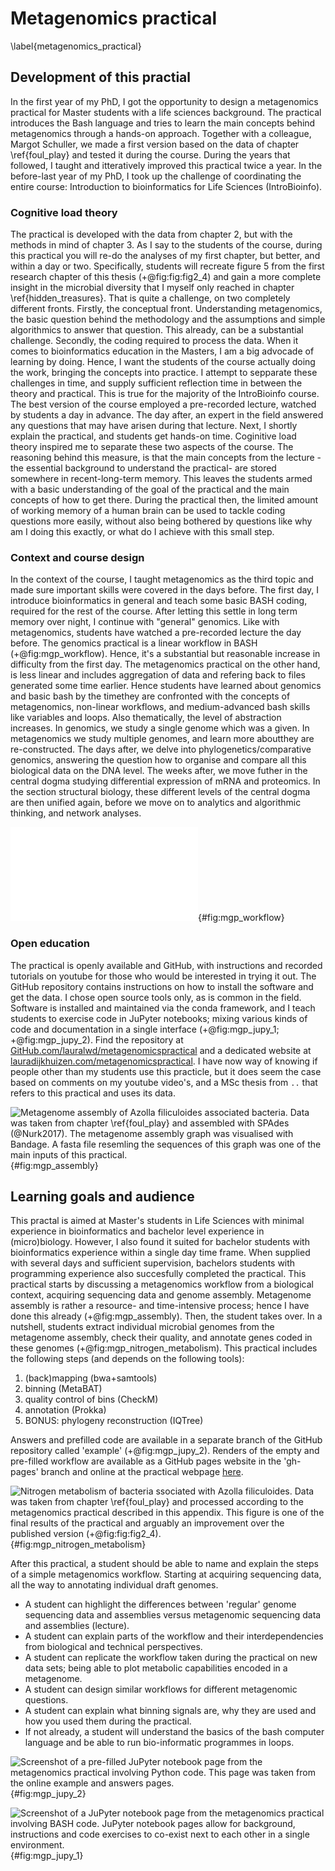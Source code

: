 # Metagenomics practical
\label{metagenomics_practical}

## Development of this practial
In the first year of my PhD, I got the opportunity to design a metagenomics practical for Master students with a life sciences background.
The practical introduces the Bash language and tries to learn the main concepts behind metagenomics through a hands-on approach.
Together with a colleague, Margot Schuller, we made a first version based on the data of chapter \ref{foul_play} and tested it during the course.
During the years that followed, I taught and itteratively improved this practical twice a year.
In the before-last year of my PhD, I took up the challenge of coordinating the entire course: Introduction to bioinformatics for Life Sciences (IntroBioinfo).

### Cognitive load theory
The practical is developed with the data from chapter 2, but with the methods in mind of chapter 3.
As I say to the students of the course, during this practical you will re-do the analyses of my first chapter, but better, and within a day or two.
Specifically, students will recreate figure 5 from the first research chapter of this thesis (+@fig:fig:fig2_4) and gain a more complete insight in the microbial diversity that I myself only reached in chapter \ref{hidden_treasures}.
That is quite a challenge, on two completely different fronts.
Firstly, the conceptual front.
Understanding metagenomics, the basic question behind the methodology and the assumptions and simple algorithmics to answer that question.
This already, can be a substantial challenge.
Secondly, the coding required to process the data.
When it comes to bioinformatics education in the Masters, I am a big advocade of learning by doing.
Hence, I want the students of the course actually doing the work, bringing the concepts into practice.
I attempt to sepparate these challenges in time, and supply sufficient reflection time in between the theory and practical.
This is true for the majority of the IntroBioinfo course.
The best version of the course employed a pre-recorded lecture, watched by students a day in advance.
The day after, an expert in the field answered any questions that may have arisen during that lecture.
Next, I shortly explain the practical, and students get hands-on time.
Coginitive load theory inspired me to separate these two aspects of the course.
The reasoning behind this measure, is that the main concepts from the lecture -the essential background to understand the practical- are stored somewhere in recent-long-term memory.
This leaves the students armed with a basic understanding of the goal of the practical and the main concepts of how to get there.
During the practical then, the limited amount of working memory of a human brain can be used to tackle coding questions more easily, without also being bothered by questions like why am I doing this exactly, or what do I achieve with this small step.

### Context and course design
In the context of the course, I taught metagenomics as the third topic and made sure important skills were covered in the days before.
The first day, I introduce bioinformatics in general and teach some basic BASH coding, required for the rest of the course.
After letting this settle in long term memory over night, I continue with "general" genomics.
Like with metagenomics, students have watched a pre-recorded lecture the day before.
The genomics practical is a linear workflow in BASH (+@fig:mgp_workflow).
Hence, it's a substantial but reasonable increase in difficulty from the first day.
The metagenomics practical on the other hand, is less linear and includes aggregation of data and refering back to files generated some time earlier.
Hence students have learned about genomics and basic bash by the timethey are confronted with the concepts of metagenomics, non-linear workflows, and medium-advanced bash skills like variables and loops.
Also thematically, the level of abstraction increases.
In genomics, we study a single genome which was a given.
In metagenomics we study multiple genomes, and learn more aboutthey are re-constructed.
The days after, we delve into phylogenetics/comparative genomics, answering the question how to organise and compare all this biological data on the DNA level.
The weeks after, we move futher in the central dogma studying differential expression of mRNA and proteomics.
In the section structural biology, these different levels of the central dogma are then unified again, before we move on to analytics and algorithmic thinking, and network analyses.

![Summary of the workflow that students follow in the metagenomics practical. Tasks done by me as preparation are presented in a grey background (A) and tasks done by students during the practical on a white background (B). Green and Blue squares represent the FastQ input data. Bordeaux red squares represent computational tasks. Purple pentagons represent big-data in- and out-put files and grey-black quares represent human-readble tables. Yellow circles are final results, either figures or tables, that students produce during a practical and which you would typically find in a metagenomics manuscript or paper.](source/figures/mgp_workflow.pdf){#fig:mgp_workflow}

### Open education
The practical is openly available and GitHub, with instructions and recorded tutorials on youtube for those who would be interested in trying it out.
The GitHub repository contains instructions on how to install the software and get the data.
I chose open source tools only, as is common in the field.
Software is installed and maintained via the conda framework, and I teach students to exercise code in JuPyter notebooks; mixing various kinds of code and documentation in a single interface (+@fig:mgp_jupy_1; +@fig:mgp_jupy_2).
Find the repository at [GitHub.com/lauralwd/metagenomicspractical](https://github.com/lauralwd/metagenomicspractical/) and a dedicated website at [lauradijkhuizen.com/metagenomicspractical](https://lauralwd.github.io/metagenomicspractical/).
I have now way of knowing if people other than my students use this practicle, but it does seem the case based on comments on my youtube video's, and a MSc thesis from ``..`` that refers to this practical and uses its data.

![Metagenome assembly of _Azolla filiculoides_ associated bacteria. Data was taken from chapter \ref{foul_play} and assembled with SPAdes (@Nurk2017). The metagenome assembly graph was visualised with Bandage. A fasta file resemling the sequences of this graph was one of the main inputs of this practical.](source/figures/mgp_assembly.png){#fig:mgp_assembly}

## Learning goals and audience
This practal is aimed at Master's students in Life Sciences with minimal experience in bioinformatics and bachelor level experience in (micro)biology.
However, I also found it suited for bachelor students with bioinformatics experience within a single day time frame.
When supplied with several days and sufficient supervision, bachelors students with programming experience also succesfully completed the practical.
This practical starts by discussing a metagenomics workflow from a biological context, acquiring sequencing data and genome assembly.
Metagenome assembly is rather a resource- and time-intensive process; hence I have done this already (+@fig:mgp_assembly).
Then, the student takes over.
In a nutshell, students extract individual microbial genomes from the metagenome assembly, check their quality, and annotate genes coded in these genomes (+@fig:mgp_nitrogen_metabolism).
This practical includes the following steps (and depends on the following tools):

1. (back)mapping (bwa+samtools)
2. binning (MetaBAT)
3. quality control of bins (CheckM)
4. annotation (Prokka)
5. BONUS: phylogeny reconstruction (IQTree)

Answers and prefilled code are available in a separate branch of the GitHub repository called 'example' (+@fig:mgp_jupy_2).
Renders of the empty and pre-filled workflow are available as a GitHub pages website in the 'gh-pages' branch and online at the practical webpage [here](https://lauralwd.github.io/metagenomicspractical/).

![Nitrogen metabolism of bacteria ssociated with _Azolla filiculoides_. Data was taken from chapter \ref{foul_play} and processed according to the metagenomics practical described in this appendix. This figure is one of the final results of the practical and arguably an improvement over the published version (+@fig:fig:fig2_4).](source/figures/mgp_nitrogen_metabolism.png){#fig:mgp_nitrogen_metabolism}

After this practical, a student should be able to name and explain the steps of a simple metagenomics workflow.
Starting at acquiring sequencing data, all the way to annotating individual draft genomes.

 - A student can highlight the differences between 'regular' genome sequencing data and assemblies versus metagenomic sequencing data and assemblies (lecture).
 - A student can explain parts of the workflow and their interdependencies from biological and technical perspectives.
 - A student can replicate the workflow taken during the practical on new data sets; being able to plot metabolic capabilities encoded in a metagenome.
 - A student can design similar workflows for different metagenomic questions.
 - A student can explain what binning signals are, why they are used and how you used them during the practical.
 - If not already, a student will understand the basics of the bash computer language and be able to run bio-informatic programmes in loops.

![Screenshot of a pre-filled JuPyter notebook page from the metagenomics practical involving Python code. This page was taken from the online example and answers pages.](source/figures/mgp_jupy_2.png){#fig:mgp_jupy_2}

![Screenshot of a JuPyter notebook page from the metagenomics practical involving BASH code. JuPyter notebook pages allow for background, instructions and code exercises to co-exist next to each other in a single environment.](source/figures/mgp_jupy_1.png){#fig:mgp_jupy_1}
